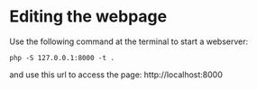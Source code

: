 Editing the webpage
===================
Use the following command at the terminal to start a webserver:

    php -S 127.0.0.1:8000 -t .

and use this url to access the page: http://localhost:8000





